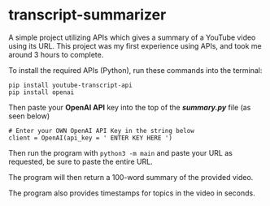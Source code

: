 # transcript-summarizer
A simple project utilizing APIs which gives a summary of a YouTube video using its URL.
This project was my first experience using APIs, and took me around 3 hours to complete.

To install the required APIs (Python), run these commands into the terminal:
```
pip install youtube-transcript-api
pip install openai
```

Then paste your **OpenAI API** key into the top of the ***summary.py*** file (as seen below)
```python3
# Enter your OWN OpenAI API Key in the string below
client = OpenAI(api_key = ' ENTER KEY HERE ')
```

Then run the program with ```python3 -m main``` and paste your URL as requested, be sure to paste the entire URL.

The program will then return a 100-word summary of the provided video.

The program also provides timestamps for topics in the video in seconds.
